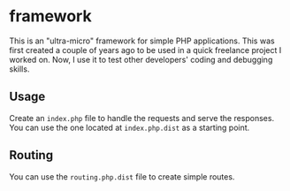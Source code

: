 # framework
This is an "ultra-micro" framework for simple PHP applications. This was first created a couple of years ago to be used in a quick freelance project I worked on. Now, I use it to test other developers' coding and debugging skills.

## Usage
Create an `index.php` file to handle the requests and serve the responses. You can use the one located at `index.php.dist` as a starting point.

## Routing
You can use the `routing.php.dist` file to create simple routes.
